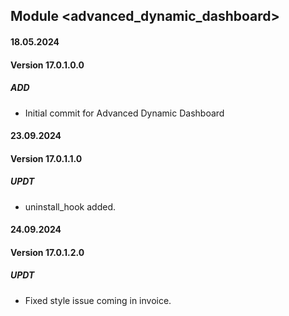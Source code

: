 ## Module <advanced_dynamic_dashboard>

#### 18.05.2024
#### Version 17.0.1.0.0
##### ADD
- Initial commit for Advanced Dynamic Dashboard

#### 23.09.2024
#### Version 17.0.1.1.0
##### UPDT
- uninstall_hook added.
 
#### 24.09.2024
#### Version 17.0.1.2.0
##### UPDT
- Fixed style issue coming in invoice.